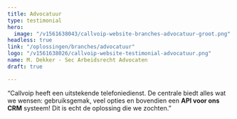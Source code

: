 ```yaml
---
title: Advocatuur
type: testimonial
hero:
  image: "/v1561638043/callvoip-website-branches-advocatuur-groot.png"
headless: true
link: "/oplossingen/branches/advocatuur"
logo: "/v1561638026/callvoip-website-testimonial-advocatuur.png"
name: M. Dekker - Sec Arbeidsrecht Advocaten
draft: true

---
```

“Callvoip heeft een uitstekende telefoniedienst. De centrale biedt alles wat we wensen: gebruiksgemak, veel opties en bovendien een **API voor ons CRM** systeem! Dit is echt de oplossing die we zochten.”